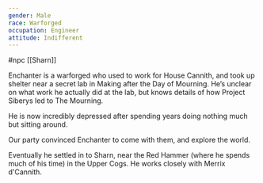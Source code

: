 ```yaml
---
gender: Male
race: Warforged
occupation: Engineer
attitude: Indifferent
---
```

 #npc [[Sharn]]

Enchanter is a warforged who used to work for House Cannith, and took up shelter near a secret lab in Making after the Day of Mourning. He’s unclear on what work he actually did at the lab, but knows details of how Project Siberys led to The Mourning.

He is now incredibly depressed after spending years doing nothing much but sitting around.

Our party convinced Enchanter to come with them, and explore the world.

Eventually he settled in to Sharn, near the Red Hammer (where he spends much of his time) in the Upper Cogs. He works closely with Merrix d'Cannith.
